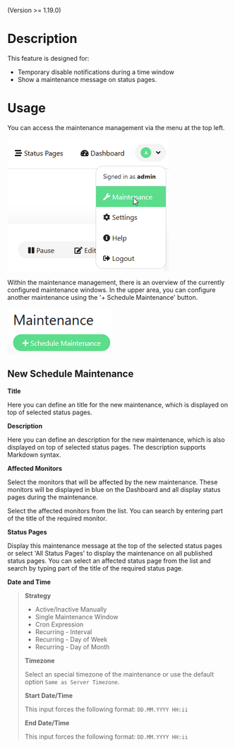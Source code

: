 (Version >= 1.19.0)

# Description

This feature is designed for:

- Temporary disable notifications during a time window
- Show a maintenance message on status pages.

# Usage

You can access the maintenance management via the menu at the top left.

![image](img/maintenance/user-menue-Maintenace.png)

Within the maintenance management, there is an overview of the currently configured maintenance windows. In the upper area, you can configure another maintenance using the '+ Schedule Maintenance' button.

![image](img/maintenance/schedule-maintenance-button.png)

## New Schedule Maintenance

**Title**

Here you can define an title for the new maintenance, which is displayed on top of selected status pages.

**Description**

Here you can define an description for the new maintenance, which is also displayed on top of selected status pages. The description supports Markdown syntax.

**Affected Monitors**

Select the monitors that will be affected by the new maintenance. These monitors will be displayed in blue on the Dashboard and all display status pages during the maintenance.

Select the affected monitors from the list. You can search by entering part of the title of the required monitor.

**Status Pages**

Display this maintenance message at the top of the selected status pages or select 'All Status Pages' to display the maintenance on all published status pages. You can select an affected status page from the list and search by typing part of the title of the required status page.

**Date and Time**

> **Strategy**
>
> - Active/Inactive Manually
> - Single Maintenance Window
> - Cron Expression
> - Recurring - Interval
> - Recurring - Day of Week
> - Recurring - Day of Month
>
> **Timezone**
>
> Select an special timezone of the maintenance or use the default option `Same as Server Timezone`.
>
> **Start Date/Time**
>
> This input forces the following format: `DD.MM.YYYY HH:ii`
>
> **End Date/Time**
>
> This input forces the following format: `DD.MM.YYYY HH:ii`
